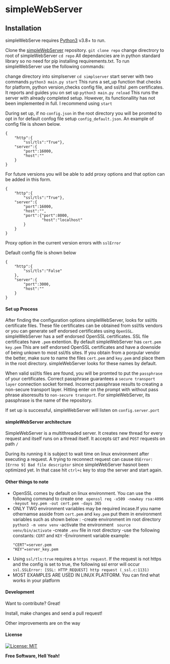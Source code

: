 # simpleWebServer
## Installation

simpleWebServe requires [Python3](https://python.org/) v3.8+ to run.

Clone the [simpleWebServer](https://github.com/Sammy-Barasa/simpleWebServer.git) repository.
```git clone repo```
change directrory to root of simpleWebServer
```cd repo```
All dependancies are in python standard library so no need for pip installing requirements.txt. 
To run simpleWebServer use the following commands:

change directory into simplserver
```cd simplserver```
start server with two commands
```python3 main.py start```
This runs a set_up function that checks for platform, python version,checks config file, and ssl/tsl .pem certificates. It reports and guides you on set up
```python3 main.py reload```
This runs the server with already completed setup. However, its functionallity has not been implemented in full. I recommend using ```start```

During set up, if no ```config.json``` in the root directory you will be promted to opt in for default confog file setup `config_default.json`. An example of config file is shown below.
``` 
{
    "http":{
        "ssl/tls":"True"},
    "server":{
        "port":16000,
        "host":""
    }
}
```
For future versions you will be able to add proxy options and that option can be added in this form.
``` 
{
    "http":{
        "ssl/tls":"True"},
    "server":{
        "port":16000,
        "host":"",
        "port":{"port":8000,
                "host":"localhost"
        }
    }
}
```
Proxy option in the current version errors with ```sslError```

Default config file is shown below
```
{
    "http":{
        "ssl/tls":"False"
    },
    "server":{
        "port":3000,
        "host":""
    }
}
```
#### Set up Process
After finding the configuration options simpleWebServer, looks for ssl/tls certificate files. These file certificates can be obtained from ssl/tls vendors or you can generate self endorsed certificates using ```OpenSSL```. simpleWebServer has a self endorsed OpenSSL certificates. SSL file certificates have ``.pem`` extention.
By default simpleWebServer has
```cert.pem```
```key.pem```
This are self endorsed OpenSSL certificates and have a downside of being unkown to most ssl/tls sites. If you obtain from a porpular vendor the better, make sure to name the files ```cert.pem``` and ```key.pem``` and place them in the root directory. simpleWebServer looks for these names by default.

When valid ssl/tls files are found, you will be promted to put the `passphrase` of your certificates. Correct passphrase guarantees a `secure transport layer` connection socket formed. Incorrect passphrase results to creating a non-secure transport layer. Hitting enter on the prompt with without pass phrase alsoresults to `non-secure transport`. For simpleWebServer, its passphrase is the name of the repository.

If set up is successful, simpleWebServer will listen on `config.server.port`

#### simpleWebServer architecture
SimpleWebServer is a multithreaded server. It creates new thread for every request and itself runs on a thread itself.
It accepts `GET` and `POST` requests on path `/`

During its running it is subject to wait time on linux environment after executing a request. A trying to reconnect request can cause `OSError: [Errno 9] Bad file descriptor` since simpleWebServer hasnot been optimized yet. In that case hit `ctrl+c` key to stop the server and start again.

#### Other things to note

- OpenSSL comes by default on linux environment. You can use the following command to create one  ``` openssl req -x509 -newkey rsa:4096 -keyout key.pem -out cert.pem -days 365```
- ONLY TWO environment variables may be required incase.If you name othernamse asside from `cert.pem` and `key.pem` put them in environment variables such as shown below :
    -create environment im root directory
    ```python3 -m venv venv```
    -activate the environment
    ``` source venv/bin/activate```
    -create `.env` file in root directory 
    -use the following constants: `CERT` and `KEY`
    -Environment variable example:
    ```
    "CERT"=server.pem
    "KEY"=server_key.pem
    ```
- Using `ssl/tls:true` requires a `https request`. If the request is not https and the config is set to true, the following ssl error will occur
```ssl.SSLError: [SSL: HTTP_REQUEST] http request (_ssl.c:1131)```
- MOST EXAMPLES ARE USED IN LINUX PLATFORM. You can find what works in your platform

#### Development

Want to contribute? Great!

Install, make changes and send a pull request!

Other improvements are on the way

#### License

[![License: MIT](https://img.shields.io/badge/License-MIT-yellow.svg)](https://opensource.org/licenses/MIT)

**Free Software, Hell Yeah!**
